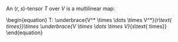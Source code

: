 An $(r,s)$-tensor $T$ over $V$ is a multilinear map:
  
\begin{equation}
T: \underbrace{V^* \times \dots \times V^*}_{r\text{ times}}\times \underbrace{V \times \dots \times V}_{s\text{ times}}
\end{equation}